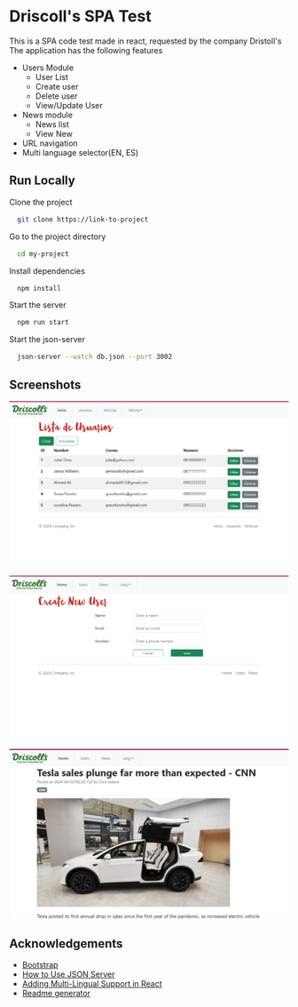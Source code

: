 
# Driscoll's SPA Test

This is a SPA code test made in react, requested by the company Dristoll's
The application has the following features

- Users Module
    + User List
    + Create user
    + Delete user
    + View/Update User
- News module
    + News list
    + View New
- URL navigation
- Multi language selector(EN, ES)

## Run Locally

Clone the project

```bash
  git clone https://link-to-project
```

Go to the project directory

```bash
  cd my-project
```

Install dependencies

```bash
  npm install
```

Start the server

```bash
  npm run start
```

Start the json-server

```bash
  json-server --watch db.json --port 3002
```

## Screenshots

![App Screenshot](https://github.com/vicodina01/driscolls-app-test/blob/main/public/screenshot_114129.png?raw=true)

![App Screenshot](https://github.com/vicodina01/driscolls-app-test/blob/main/public/screenshot_114153.png?raw=true)

![App Screenshot](https://github.com/vicodina01/driscolls-app-test/blob/main/public/screenshot_115302.png?raw=true)


## Acknowledgements

 - [Bootstrap](https://getbootstrap.com/)
 - [How to Use JSON Server](https://www.freecodecamp.org/news/json-server-for-frontend-development/)
 - [Adding Multi-Lingual Support in React](https://medium.com/@shubham3480/adding-multi-lingual-support-in-react-44fa34a9500c)
 - [Readme generator](https://readme.so/editor)

